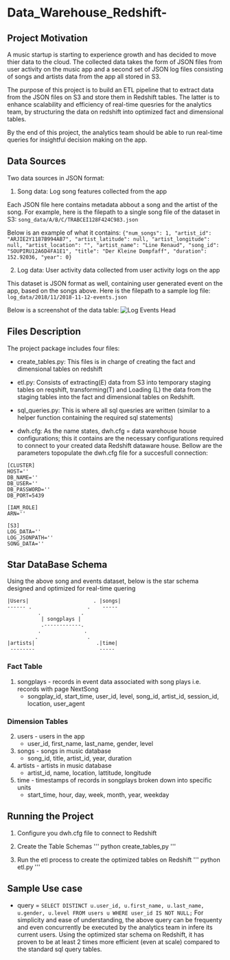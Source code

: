 # Data_Warehouse_Redshift-

## Project Motivation
A music startup is starting to experience growth and has decided to move thier data to the cloud. The collected data takes the form of JSON files from user activity on the music app and a second set of JSON log files consisting of songs and artists data from the app all stored in S3.

The purpose of this project is to build an ETL pipeline that to extract data from the JSON files on S3 and store them in Redshift tables. The latter is to enhance scalability and efficiency of real-time quesries for the analytics team, by structuring the data on redshift into optimized fact and dimensional tables.

By the end of this project, the analytics team should be able to run real-time queries for insightful decision making on the app. 

## Data Sources

Two data sources in JSON format:

1. Song data: Log song features collected from the app

Each JSON file here contains metadata abbout a song and the artist of the song. For example, here is the filepath to a single song file of the dataset in S3:
``` song_data/A/B/C/TRABCEI128F424C983.json ```

Below is an example of what it contains:
``` {"num_songs": 1, "artist_id": "ARJIE2Y1187B994AB7", "artist_latitude": null, "artist_longitude": null, "artist_location": "", "artist_name": "Line Renaud", "song_id": "SOUPIRU12A6D4FA1E1", "title": "Der Kleine Dompfaff", "duration": 152.92036, "year": 0} ```

2. Log data: User activity data collected from user activity logs on the app

This dataset is JSON format as well, containing user generated event on the app, based on the songs above. Here is the filepath to a sample log file:
``` log_data/2018/11/2018-11-12-events.json ```


Below is a screenshot of the data table:
![Log Events Head](http://url/to/img.png)


## Files Description

The project package includes four files:

- create_tables.py: This files is in charge of creating the fact and dimensional tables on redshift

- etl.py: Consists of extracting(E) data from S3 into temporary staging tables on reqshift, transforming(T) and Loading (L) the data from the staging tables into the fact and dimensional tables on Redshift.  

- sql_queries.py: This is where all sql quesries are written (similar to a helper function containing the required sql statements)

- dwh.cfg: As the name states, dwh.cfg = data warehouse house configurations; this it contains are the necessary configurations required to connect to your created data Redshift dataware house. Bellow are the parameters topopulate the dwh.cfg file for a succesfull connection:

```
[CLUSTER]
HOST=''
DB_NAME=''
DB_USER=''
DB_PASSWORD=''
DB_PORT=5439

[IAM_ROLE]
ARN=''

[S3]
LOG_DATA=''
LOG_JSONPATH=''
SONG_DATA=''
```

## Star DataBase Schema

Using the above song and events dataset, below is the star schema designed and optimized for real-time quering


    |Users|                     . |songs|
    ------ .                  .    -----
              .             .
               | songplays |
               .------------.
              .              .
             .                .
    |artists|                    .|time| 
     --------                     -----

### Fact Table
1. songplays - records in event data associated with song plays i.e. records with page NextSong
    - songplay_id, start_time, user_id, level, song_id, artist_id, session_id, location, user_agent

### Dimension Tables
2. users - users in the app
    - user_id, first_name, last_name, gender, level
3. songs - songs in music database
    - song_id, title, artist_id, year, duration
4. artists - artists in music database
    - artist_id, name, location, lattitude, longitude
5. time - timestamps of records in songplays broken down into specific units
    - start_time, hour, day, week, month, year, weekday


## Running the Project

1. Configure you dwh.cfg file to connect to Redshift

2. Create the Table Schemas
''' python create_tables,py '''

3. Run the etl process to create the optimized tables on Redshift
''' python etl.py '''


## Sample Use case
- query = ``` SELECT DISTINCT u.user_id, u.first_name, u.last_name, u.gender, u.level FROM users u WHERE user_id IS NOT NULL; ```
For simplicity and ease of understanding, the above query can be frequenty and even concurrently be executed by the analytics team in infere its current users. Using the optimized star schema on Redshift, it has proven to be at least 2 times more efficient (even at scale) compared to the standard sql query tables.




